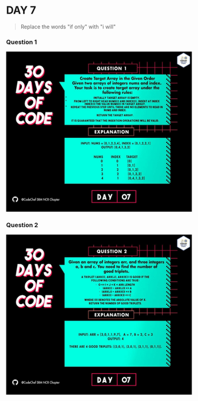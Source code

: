 # DAY 7
> Replace the words "if only" with "i will" 
### Question 1
<p align="center">
  <img width="auto" height="auto" src="../../.github/Day7-1.jpg">
</p>

### Question 2
<p align="center">
  <img width="auto" height="auto" src="../../.github/Day7-2.jpg">
</p>
